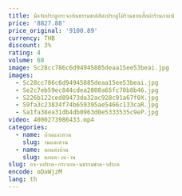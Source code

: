 ```yaml
---
title: มือจับประตูกระจกหินธรรมชาติสีดําประตูไม้ร้านขายเสื้อผ้าร้านกาแฟ
price: '8827.88'
price_original: '9100.89'
currency: THB
discount: 3%
rating: 4
volume: 68
image: Sc28cc786c6d94945885deaa15ee53beai.jpg
images:
  - Sc28cc786c6d94945885deaa15ee53beai.jpg
  - Se2c7eb59ec844cdea2808a65fc70b8b46.jpg
  - S226b122ced89473da32ac928c91a67f0X.jpg
  - S9fa3c23834f74b659395ae5466c133caR.jpg
  - Sa1fa38ea31db4db0963d0e5333535c9eP.jpg
video: 4000273986433.mp4
categories:
  - name: บ้านและสวน
    slug: านและสวน
  - name: ตกแต่งบ้าน
    slug: ตกแต-งบ-าน
slug: อจ-บประต-กระจกห-นธรรมชาต-าประต
encode: oDaWjzM
lang: th
---
```

  